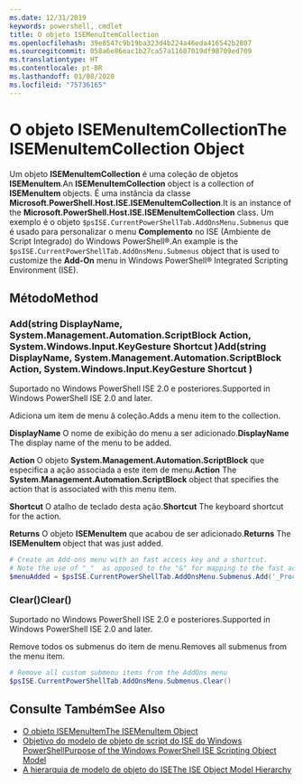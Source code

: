 ```yaml
---
ms.date: 12/31/2019
keywords: powershell, cmdlet
title: O objeto ISEMenuItemCollection
ms.openlocfilehash: 39e8547c9b19ba323d4b224a46eda416542b2807
ms.sourcegitcommit: 058a6e86eac1b27ca57a11687019df98709ed709
ms.translationtype: HT
ms.contentlocale: pt-BR
ms.lasthandoff: 01/08/2020
ms.locfileid: "75736165"
---
```

# <a name="the-isemenuitemcollection-object"></a><span data-ttu-id="b25cd-103">O objeto ISEMenuItemCollection</span><span class="sxs-lookup"><span data-stu-id="b25cd-103">The ISEMenuItemCollection Object</span></span>

<span data-ttu-id="b25cd-104">Um objeto **ISEMenuItemCollection** é uma coleção de objetos **ISEMenuItem**.</span><span class="sxs-lookup"><span data-stu-id="b25cd-104">An **ISEMenuItemCollection** object is a collection of **ISEMenuItem** objects.</span></span> <span data-ttu-id="b25cd-105">É uma instância da classe **Microsoft.PowerShell.Host.ISE.ISEMenuItemCollection**.</span><span class="sxs-lookup"><span data-stu-id="b25cd-105">It is an instance of the **Microsoft.PowerShell.Host.ISE.ISEMenuItemCollection** class.</span></span> <span data-ttu-id="b25cd-106">Um exemplo é o objeto `$psISE.CurrentPowerShellTab.AddOnsMenu.Submenus` que é usado para personalizar o menu **Complemento** no ISE (Ambiente de Script Integrado) do Windows PowerShell®.</span><span class="sxs-lookup"><span data-stu-id="b25cd-106">An example is the `$psISE.CurrentPowerShellTab.AddOnsMenu.Submenus` object that is used to customize the **Add-On** menu in Windows PowerShell® Integrated Scripting Environment (ISE).</span></span>

## <a name="method"></a><span data-ttu-id="b25cd-107">Método</span><span class="sxs-lookup"><span data-stu-id="b25cd-107">Method</span></span>

### <a name="addstring-displayname-systemmanagementautomationscriptblock-action-systemwindowsinputkeygesture-shortcut-"></a><span data-ttu-id="b25cd-108">Add\(string DisplayName, System.Management.Automation.ScriptBlock Action, System.Windows.Input.KeyGesture Shortcut \)</span><span class="sxs-lookup"><span data-stu-id="b25cd-108">Add\(string DisplayName, System.Management.Automation.ScriptBlock Action, System.Windows.Input.KeyGesture Shortcut \)</span></span>

<span data-ttu-id="b25cd-109">Suportado no Windows PowerShell ISE 2.0 e posteriores.</span><span class="sxs-lookup"><span data-stu-id="b25cd-109">Supported in Windows PowerShell ISE 2.0 and later.</span></span>

<span data-ttu-id="b25cd-110">Adiciona um item de menu à coleção.</span><span class="sxs-lookup"><span data-stu-id="b25cd-110">Adds a menu item to the collection.</span></span>

<span data-ttu-id="b25cd-111">**DisplayName** O nome de exibição do menu a ser adicionado.</span><span class="sxs-lookup"><span data-stu-id="b25cd-111">**DisplayName** The display name of the menu to be added.</span></span>

<span data-ttu-id="b25cd-112">**Action** O objeto **System.Management.Automation.ScriptBlock** que especifica a ação associada a este item de menu.</span><span class="sxs-lookup"><span data-stu-id="b25cd-112">**Action** The **System.Management.Automation.ScriptBlock** object that specifies the action that is associated with this menu item.</span></span>

<span data-ttu-id="b25cd-113">**Shortcut** O atalho de teclado desta ação.</span><span class="sxs-lookup"><span data-stu-id="b25cd-113">**Shortcut** The keyboard shortcut for the action.</span></span>

<span data-ttu-id="b25cd-114">**Returns** O objeto **ISEMenuItem** que acabou de ser adicionado.</span><span class="sxs-lookup"><span data-stu-id="b25cd-114">**Returns** The **ISEMenuItem** object that was just added.</span></span>

```powershell
# Create an Add-ons menu with an fast access key and a shortcut.
# Note the use of "_"  as opposed to the "&" for mapping to the fast access key letter for the menu item.
$menuAdded = $psISE.CurrentPowerShellTab.AddOnsMenu.Submenus.Add('_Process', {Get-Process}, 'Alt+P')
```

### <a name="clear"></a><span data-ttu-id="b25cd-115">Clear\(\)</span><span class="sxs-lookup"><span data-stu-id="b25cd-115">Clear\(\)</span></span>

<span data-ttu-id="b25cd-116">Suportado no Windows PowerShell ISE 2.0 e posteriores.</span><span class="sxs-lookup"><span data-stu-id="b25cd-116">Supported in Windows PowerShell ISE 2.0 and later.</span></span>

<span data-ttu-id="b25cd-117">Remove todos os submenus do item de menu.</span><span class="sxs-lookup"><span data-stu-id="b25cd-117">Removes all submenus from the menu item.</span></span>

```powershell
# Remove all custom submenu items from the AddOns menu
$psISE.CurrentPowerShellTab.AddOnsMenu.Submenus.Clear()
```

## <a name="see-also"></a><span data-ttu-id="b25cd-118">Consulte Também</span><span class="sxs-lookup"><span data-stu-id="b25cd-118">See Also</span></span>

- [<span data-ttu-id="b25cd-119">O objeto ISEMenuItem</span><span class="sxs-lookup"><span data-stu-id="b25cd-119">The ISEMenuItem Object</span></span>](The-ISEMenuItem-Object.md)
- [<span data-ttu-id="b25cd-120">Objetivo do modelo de objeto de script do ISE do Windows PowerShell</span><span class="sxs-lookup"><span data-stu-id="b25cd-120">Purpose of the Windows PowerShell ISE Scripting Object Model</span></span>](Purpose-of-the-Windows-PowerShell-ISE-Scripting-Object-Model.md)
- [<span data-ttu-id="b25cd-121">A hierarquia de modelo de objeto do ISE</span><span class="sxs-lookup"><span data-stu-id="b25cd-121">The ISE Object Model Hierarchy</span></span>](The-ISE-Object-Model-Hierarchy.md)
